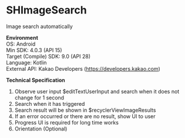 # SHImageSearch
Image search automatically

**Environment**  
OS: Android  
Min SDK: 4.0.3 (API 15)  
Target (Compile) SDK: 9.0 (API 28)  
Language: Kotlin  
External API: Kakao Developers (https://developers.kakao.com)  

**Technical Specification**
1. Observe user input $editTextUserInput and search when it does not change for 1 second
2. Search when it has triggered
3. Search result will be shown in $recyclerViewImageResults
4. If an error occurred or there are no result, show UI to user
5. Progress UI is required for long time works
6. Orientation (Optional)
